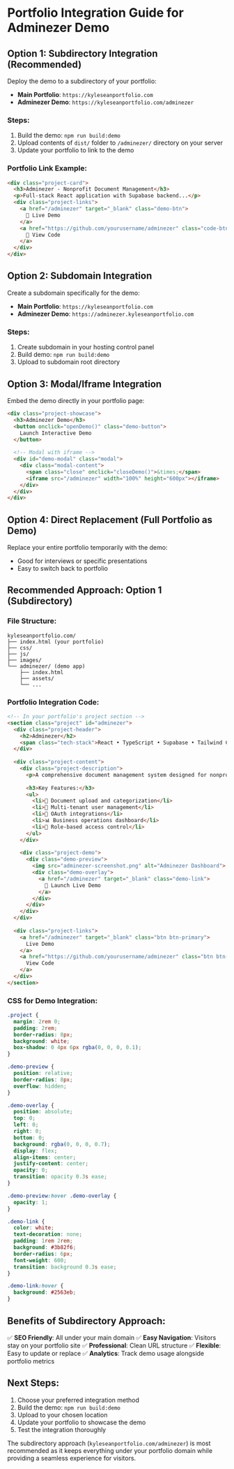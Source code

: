 # Portfolio Integration Guide for Adminezer Demo

## Option 1: Subdirectory Integration (Recommended)

Deploy the demo to a subdirectory of your portfolio:
- **Main Portfolio**: `https://kyleseanportfolio.com`
- **Adminezer Demo**: `https://kyleseanportfolio.com/adminezer`

### Steps:
1. Build the demo: `npm run build:demo`
2. Upload contents of `dist/` folder to `/adminezer/` directory on your server
3. Update your portfolio to link to the demo

### Portfolio Link Example:
```html
<div class="project-card">
  <h3>Adminezer - Nonprofit Document Management</h3>
  <p>Full-stack React application with Supabase backend...</p>
  <div class="project-links">
    <a href="/adminezer" target="_blank" class="demo-btn">
      🚀 Live Demo
    </a>
    <a href="https://github.com/yourusername/adminezer" class="code-btn">
      📝 View Code
    </a>
  </div>
</div>
```

## Option 2: Subdomain Integration

Create a subdomain specifically for the demo:
- **Main Portfolio**: `https://kyleseanportfolio.com`
- **Adminezer Demo**: `https://adminezer.kyleseanportfolio.com`

### Steps:
1. Create subdomain in your hosting control panel
2. Build demo: `npm run build:demo`
3. Upload to subdomain root directory

## Option 3: Modal/Iframe Integration

Embed the demo directly in your portfolio page:

```html
<div class="project-showcase">
  <h3>Adminezer Demo</h3>
  <button onclick="openDemo()" class="demo-button">
    Launch Interactive Demo
  </button>
  
  <!-- Modal with iframe -->
  <div id="demo-modal" class="modal">
    <div class="modal-content">
      <span class="close" onclick="closeDemo()">&times;</span>
      <iframe src="/adminezer" width="100%" height="600px"></iframe>
    </div>
  </div>
</div>
```

## Option 4: Direct Replacement (Full Portfolio as Demo)

Replace your entire portfolio temporarily with the demo:
- Good for interviews or specific presentations
- Easy to switch back to portfolio

## Recommended Approach: Option 1 (Subdirectory)

### File Structure:
```
kyleseanportfolio.com/
├── index.html (your portfolio)
├── css/
├── js/
├── images/
└── adminezer/ (demo app)
    ├── index.html
    ├── assets/
    └── ...
```

### Portfolio Integration Code:
```html
<!-- In your portfolio's project section -->
<section class="project" id="adminezer">
  <div class="project-header">
    <h2>Adminezer</h2>
    <span class="tech-stack">React • TypeScript • Supabase • Tailwind CSS</span>
  </div>
  
  <div class="project-content">
    <div class="project-description">
      <p>A comprehensive document management system designed for nonprofit organizations...</p>
      
      <h3>Key Features:</h3>
      <ul>
        <li>📄 Document upload and categorization</li>
        <li>👥 Multi-tenant user management</li>
        <li>🔗 OAuth integrations</li>
        <li>📊 Business operations dashboard</li>
        <li>🔐 Role-based access control</li>
      </ul>
    </div>
    
    <div class="project-demo">
      <div class="demo-preview">
        <img src="adminezer-screenshot.png" alt="Adminezer Dashboard">
        <div class="demo-overlay">
          <a href="/adminezer" target="_blank" class="demo-link">
            🚀 Launch Live Demo
          </a>
        </div>
      </div>
    </div>
  </div>
  
  <div class="project-links">
    <a href="/adminezer" target="_blank" class="btn btn-primary">
      Live Demo
    </a>
    <a href="https://github.com/yourusername/adminezer" class="btn btn-secondary">
      View Code
    </a>
  </div>
</section>
```

### CSS for Demo Integration:
```css
.project {
  margin: 2rem 0;
  padding: 2rem;
  border-radius: 8px;
  background: white;
  box-shadow: 0 4px 6px rgba(0, 0, 0, 0.1);
}

.demo-preview {
  position: relative;
  border-radius: 8px;
  overflow: hidden;
}

.demo-overlay {
  position: absolute;
  top: 0;
  left: 0;
  right: 0;
  bottom: 0;
  background: rgba(0, 0, 0, 0.7);
  display: flex;
  align-items: center;
  justify-content: center;
  opacity: 0;
  transition: opacity 0.3s ease;
}

.demo-preview:hover .demo-overlay {
  opacity: 1;
}

.demo-link {
  color: white;
  text-decoration: none;
  padding: 1rem 2rem;
  background: #3b82f6;
  border-radius: 6px;
  font-weight: 600;
  transition: background 0.3s ease;
}

.demo-link:hover {
  background: #2563eb;
}
```

## Benefits of Subdirectory Approach:

✅ **SEO Friendly**: All under your main domain
✅ **Easy Navigation**: Visitors stay on your portfolio site
✅ **Professional**: Clean URL structure
✅ **Flexible**: Easy to update or replace
✅ **Analytics**: Track demo usage alongside portfolio metrics

## Next Steps:

1. Choose your preferred integration method
2. Build the demo: `npm run build:demo`
3. Upload to your chosen location
4. Update your portfolio to showcase the demo
5. Test the integration thoroughly

The subdirectory approach (`kyleseanportfolio.com/adminezer`) is most recommended as it keeps everything under your portfolio domain while providing a seamless experience for visitors.